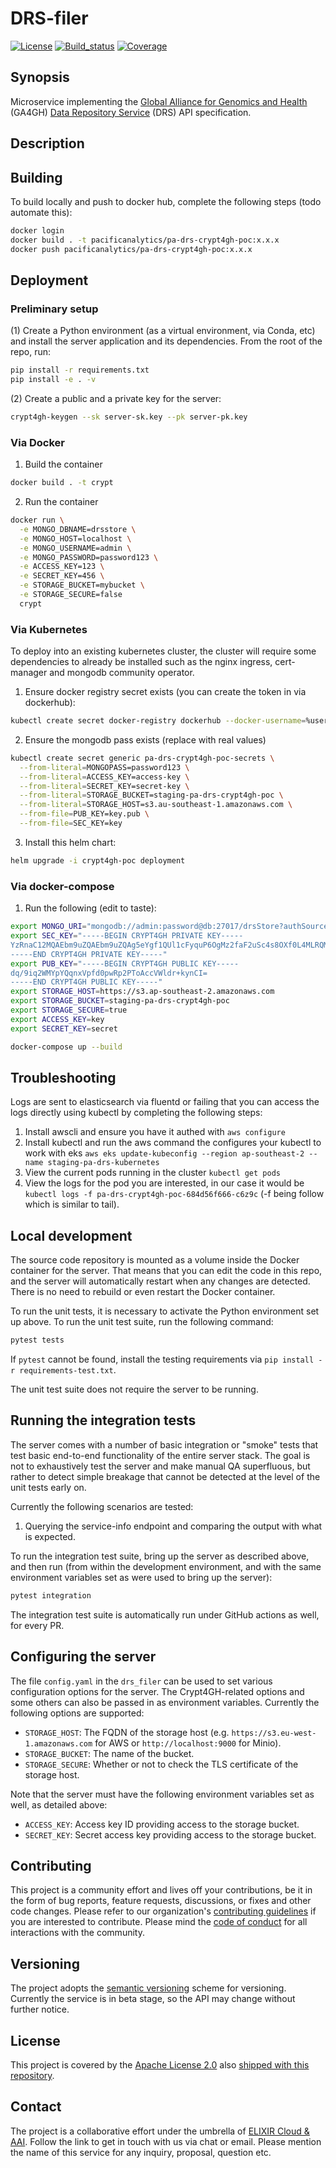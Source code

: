 # DRS-filer

[![License][badge-license]][badge-url-license]
[![Build_status][badge-build-status]][badge-url-build-status]
[![Coverage][badge-coverage]][badge-url-coverage]

## Synopsis

Microservice implementing the [Global Alliance for Genomics and
Health][org-ga4gh] (GA4GH) [Data Repository Service][res-ga4gh-drs] (DRS)
API specification.


## Description

## Building

To build locally and push to docker hub, complete the following steps (todo automate this):

```bash
docker login
docker build . -t pacificanalytics/pa-drs-crypt4gh-poc:x.x.x
docker push pacificanalytics/pa-drs-crypt4gh-poc:x.x.x
```

## Deployment

### Preliminary setup

(1) Create a Python environment (as a virtual environment, via Conda, etc) and install the server application and its dependencies. From the root of the repo, run:
```bash
pip install -r requirements.txt
pip install -e . -v
```

(2) Create a public and a private key for the server:
```bash
crypt4gh-keygen --sk server-sk.key --pk server-pk.key
```
### Via Docker

1. Build the container 
```bash
docker build . -t crypt
```

2. Run the container
```bash
docker run \
  -e MONGO_DBNAME=drsstore \
  -e MONGO_HOST=localhost \
  -e MONGO_USERNAME=admin \
  -e MONGO_PASSWORD=password123 \
  -e ACCESS_KEY=123 \
  -e SECRET_KEY=456 \
  -e STORAGE_BUCKET=mybucket \
  -e STORAGE_SECURE=false
  crypt
```

### Via Kubernetes

To deploy into an existing kubernetes cluster, the cluster will require some dependencies to already be installed such as the nginx ingress, cert-manager and mongodb community operator.

1. Ensure docker registry secret exists (you can create the token in via dockerhub):
```bash
kubectl create secret docker-registry dockerhub --docker-username=%username% --docker-password=%token%
```

2. Ensure the mongodb pass exists (replace with real values)
```bash
kubectl create secret generic pa-drs-crypt4gh-poc-secrets \
  --from-literal=MONGOPASS=password123 \
  --from-literal=ACCESS_KEY=access-key \
  --from-literal=SECRET_KEY=secret-key \
  --from-literal=STORAGE_BUCKET=staging-pa-drs-crypt4gh-poc \
  --from-literal=STORAGE_HOST=s3.au-southeast-1.amazonaws.com \
  --from-file=PUB_KEY=key.pub \
  --from-file=SEC_KEY=key
```

3. Install this helm chart:
```bash
helm upgrade -i crypt4gh-poc deployment
```

### Via docker-compose

1. Run the following (edit to taste):

```bash
export MONGO_URI="mongodb://admin:password@db:27017/drsStore?authSource=admin"
export SEC_KEY="-----BEGIN CRYPT4GH PRIVATE KEY-----
YzRnaC12MQAEbm9uZQAEbm9uZQAg5eYgf1QUl1cFyquP6OgMz2faF2uSc4s8OXf0L4MLRQM=
-----END CRYPT4GH PRIVATE KEY-----"
export PUB_KEY="-----BEGIN CRYPT4GH PUBLIC KEY-----
dq/9iq2WMYpYQqnxVpfd0pwRp2PToAccVWldr+kynCI=
-----END CRYPT4GH PUBLIC KEY-----"
export STORAGE_HOST=https://s3.ap-southeast-2.amazonaws.com
export STORAGE_BUCKET=staging-pa-drs-crypt4gh-poc
export STORAGE_SECURE=true
export ACCESS_KEY=key
export SECRET_KEY=secret

docker-compose up --build
```

## Troubleshooting

Logs are sent to elasticsearch via fluentd or failing that you can access the logs directly using kubectl by completing the following steps:

1. Install awscli and ensure you have it authed with `aws configure`
2. Install kubectl and run the aws command the configures your kubectl to work with eks `aws eks update-kubeconfig --region ap-southeast-2 --name staging-pa-drs-kubernetes`
3. View the current pods running in the cluster `kubectl get pods`
4. View the logs for the pod you are interested, in our case it would be `kubectl logs -f pa-drs-crypt4gh-poc-684d56f666-c6z9c` (-f being follow which is similar to tail).

## Local development

The source code repository is mounted as a volume inside the Docker container for the server. That means that you can edit the code in this repo, and the server will automatically restart when any changes are detected. There is no need to rebuild or even restart the Docker container.

To run the unit tests, it is necessary to activate the Python environment set up above. To run the unit test suite, run the following command:
```bash
pytest tests
```

If `pytest` cannot be found, install the testing requirements via `pip install
-r requirements-test.txt`.

The unit test suite does not require the server to be running.

## Running the integration tests

The server comes with a number of basic integration or "smoke" tests that test basic end-to-end functionality of the entire server stack. The goal is not to exhaustively test the server and make manual QA superfluous, but rather to detect simple breakage that cannot be detected at the level of the unit tests early on.

Currently the following scenarios are tested:

1. Querying the service-info endpoint and comparing the output with what is expected.

To run the integration test suite, bring up the server as described above, and then run (from within the development environment, and with the same environment variables set as were used to bring up the server):
```bash
pytest integration
```

The integration test suite is automatically run under GitHub actions as well, for every PR.

## Configuring the server

The file `config.yaml` in the `drs_filer` can be used to set various configuration options for the server. The Crypt4GH-related options and some others can also be passed in as environment variables. Currently the following options are supported:

- `STORAGE_HOST`: The FQDN of the storage host (e.g. `https://s3.eu-west-1.amazonaws.com` for AWS or `http://localhost:9000` for Minio).
- `STORAGE_BUCKET`: The name of the bucket.
- `STORAGE_SECURE`: Whether or not to check the TLS certificate of the storage host.

Note that the server must have the following environment variables set as well, as detailed above:

- `ACCESS_KEY`: Access key ID providing access to the storage bucket.
- `SECRET_KEY`: Secret access key providing access to the storage bucket.


## Contributing

This project is a community effort and lives off your contributions, be it in
the form of bug reports, feature requests, discussions, or fixes and other code
changes. Please refer to our organization's [contributing
guidelines][res-elixir-cloud-contributing] if you are interested to contribute.
Please mind the [code of conduct][res-elixir-cloud-coc] for all interactions
with the community.

## Versioning

The project adopts the [semantic versioning][res-semver] scheme for versioning.
Currently the service is in beta stage, so the API may change without further
notice.

## License

This project is covered by the [Apache License 2.0][license-apache] also
[shipped with this repository][license].

## Contact

The project is a collaborative effort under the umbrella of [ELIXIR Cloud &
AAI][org-elixir-cloud]. Follow the link to get in touch with us via chat or
email. Please mention the name of this service for any inquiry, proposal,
question etc.

[badge-build-status]:<https://travis-ci.com/elixir-cloud-aai/drs-filer.svg?branch=dev>
[badge-coverage]:<https://img.shields.io/coveralls/github/elixir-cloud-aai/drs-filer>
[badge-github-tag]:<https://img.shields.io/github/v/tag/elixir-cloud-aai/drs-filer?color=C39BD3>
[badge-license]:<https://img.shields.io/badge/license-Apache%202.0-blue.svg>
[badge-url-build-status]:<https://travis-ci.com/elixir-cloud-aai/drs-filer>
[badge-url-coverage]:<https://coveralls.io/github/elixir-cloud-aai/drs-filer>
[badge-url-github-tag]:<https://github.com/elixir-cloud-aai/drs-filer/releases>
[badge-url-license]:<http://www.apache.org/licenses/LICENSE-2.0>
[license]: LICENSE
[license-apache]: <https://www.apache.org/licenses/LICENSE-2.0>
[org-elixir-cloud]: <https://github.com/elixir-cloud-aai/elixir-cloud-aai>
[org-ga4gh]: <https://www.ga4gh.org/>
[res-elixir-cloud-coc]: <https://github.com/elixir-cloud-aai/elixir-cloud-aai/blob/dev/CODE_OF_CONDUCT.md>
[res-elixir-cloud-contributing]: <https://github.com/elixir-cloud-aai/elixir-cloud-aai/blob/dev/CONTRIBUTING.md>
[res-semver]: <https://semver.org/>
[res-ga4gh-drs]: https://github.com/ga4gh/data-repository-service-schemas
